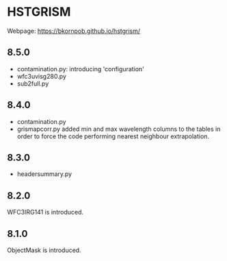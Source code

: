 # HSTGRISM

Webpage: https://bkornpob.github.io/hstgrism/

## 8.5.0
- contamination.py: introducing 'configuration'
- wfc3uvisg280.py
- sub2full.py

## 8.4.0
- contamination.py
- grismapcorr.py added min and max wavelength columns to the tables in order to force the code performing nearest neighbour extrapolation.

## 8.3.0
- headersummary.py

## 8.2.0
WFC3IRG141 is introduced.

## 8.1.0
ObjectMask is introduced.